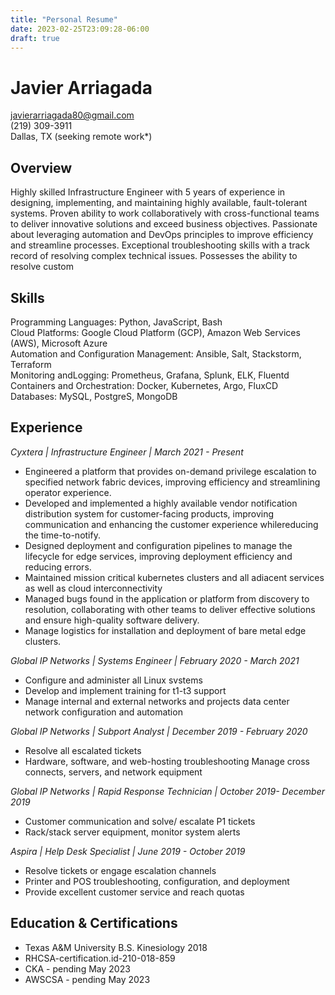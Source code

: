 ```yaml
---
title: "Personal Resume"
date: 2023-02-25T23:09:28-06:00
draft: true
---
```


# Javier Arriagada 
javierarriagada80@gmail.com
\
(219) 309-3911
\
Dallas, TX (seeking remote work*)

## Overview

Highly skilled Infrastructure Engineer with 5 years of experience in designing, implementing, and maintaining highly available, fault-tolerant systems. Proven ability to work collaboratively with cross-functional teams to deliver innovative solutions and exceed business objectives. Passionate about leveraging automation and DevOps principles to improve efficiency and streamline processes. Exceptional troubleshooting skills with a track record of resolving complex technical issues. Possesses the ability to resolve custom

## Skills
 
Programming Languages: Python, JavaScript, Bash
\
Cloud Platforms: Google Cloud Platform (GCP), Amazon Web Services (AWS), Microsoft Azure
\
Automation and Configuration Management: Ansible, Salt, Stackstorm, Terraform
\
Monitoring andLogging: Prometheus, Grafana, Splunk, ELK, Fluentd
\
Containers and Orchestration: Docker, Kubernetes, Argo, FluxCD
\
Databases: MySQL, PostgreS, MongoDB

## Experience
*Cyxtera | Infrastructure Engineer | March 2021 - Present*
- Engineered a platform that provides on-demand privilege escalation to specified network fabric devices, improving efficiency and streamlining operator experience.
- Developed and implemented a highly available vendor notification distribution system for customer-facing products, improving communication and enhancing the customer experience whilereducing the time-to-notify.
- Designed deployment and configuration pipelines to manage the lifecycle for edge services, improving deployment efficiency and reducing errors.
- Maintained mission critical kubernetes clusters and all adiacent services as well as cloud interconnectivity
- Managed bugs found in the application or platform from discovery to resolution, collaborating with other teams to deliver effective solutions and ensure high-quality software delivery.
- Manage logistics for installation and deployment of bare metal edge clusters.

*Global IP Networks | Systems Engineer | February 2020 - March 2021*
- Configure and administer all Linux svstems
- Develop and implement training for t1-t3 support
- Manage internal and external networks and projects data center network configuration and automation

*Global IP Networks | Subport Analyst | December 2019 - February 2020*
- Resolve all escalated tickets
- Hardware, software, and web-hosting troubleshooting Manage cross connects, servers, and network equipment

*Global IP Networks | Rapid Response Technician | October 2019- December 2019*
- Customer communication and solve/ escalate P1 tickets
- Rack/stack server equipment, monitor system alerts

*Aspira | Help Desk Specialist | June 2019 - October 2019*
- Resolve tickets or engage escalation channels
- Printer and POS troubleshooting, configuration, and deployment
- Provide excellent customer service and reach quotas

## Education & Certifications
- Texas A&M University B.S. Kinesiology 2018
- RHCSA-certification.id-210-018-859
- CKA - pending May 2023
- AWSCSA - pending May 2023

